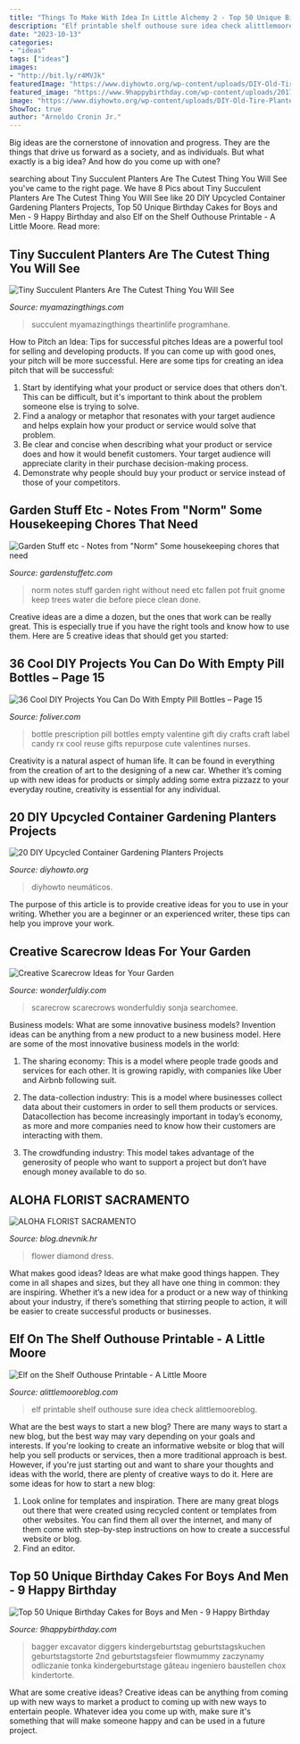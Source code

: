 ```yaml
---
title: "Things To Make With Idea In Little Alchemy 2 - Top 50 Unique Birthday Cakes For Boys And Men"
description: "Elf printable shelf outhouse sure idea check alittlemooreblog"
date: "2023-10-13"
categories:
- "ideas"
tags: ["ideas"]
images:
- "http://bit.ly/r4MVJk"
featuredImage: "https://www.diyhowto.org/wp-content/uploads/DIY-Old-Tire-Planter-Instructions-20-DIY-Upcycled-Container-Gardening-Planters-Projects.jpg"
featured_image: "https://www.9happybirthday.com/wp-content/uploads/2017/10/Unique-Birthday-Cake-for-little-man-640x563.jpg"
image: "https://www.diyhowto.org/wp-content/uploads/DIY-Old-Tire-Planter-Instructions-20-DIY-Upcycled-Container-Gardening-Planters-Projects.jpg"
ShowToc: true
author: "Arnoldo Cronin Jr."
---
```



Big ideas are the cornerstone of innovation and progress. They are the things that drive us forward as a society, and as individuals. But what exactly is a big idea? And how do you come up with one?

	

		
searching about Tiny Succulent Planters Are The Cutest Thing You Will See you've came to the right page. We have 8 Pics about Tiny Succulent Planters Are The Cutest Thing You Will See like 20 DIY Upcycled Container Gardening Planters Projects, Top 50 Unique Birthday Cakes for Boys and Men - 9 Happy Birthday and also Elf on the Shelf Outhouse Printable - A Little Moore. Read more:
		
    
## Tiny Succulent Planters Are The Cutest Thing You Will See

<img loading=lazy src="https://myamazingthings.com/wp-content/uploads/2017/05/2fc2cf3159f517922d94ea1e6e4f5e6b.jpg" onerror="this.onerror=null;this.src='https://tse1.mm.bing.net/th?id=OIP.L8LPMVn1F5ItlOoebk9eawHaJ4&amp;pid=15.1';" alt="Tiny Succulent Planters Are The Cutest Thing You Will See">

_Source: myamazingthings.com_

>succulent myamazingthings theartinlife programhane. 

	

How to Pitch an Idea: Tips for successful pitches
Ideas are a powerful tool for selling and developing products. If you can come up with good ones, your pitch will be more successful. Here are some tips for creating an idea pitch that will be successful:
1. Start by identifying what your product or service does that others don't. This can be difficult, but it's important to think about the problem someone else is trying to solve.
2. Find a analogy or metaphor that resonates with your target audience and helps explain how your product or service would solve that problem.
3. Be clear and concise when describing what your product or service does and how it would benefit customers. Your target audience will appreciate clarity in their purchase decision-making process.
4. Demonstrate why people should buy your product or service instead of those of your competitors.

    
## Garden Stuff Etc - Notes From &quot;Norm&quot; Some Housekeeping Chores That Need

<img loading=lazy src="http://gardenstuffetc.com/yahoo_site_admin/assets/images/Norm_the_Gnome_3edited-1_edited-1.364133357.jpg" onerror="this.onerror=null;this.src='https://tse3.mm.bing.net/th?id=OIP.0QD-QMItLmS7yzy-6ga4kAHaEc&amp;pid=15.1';" alt="Garden Stuff etc - Notes from &quot;Norm&quot; Some housekeeping chores that need">

_Source: gardenstuffetc.com_

>norm notes stuff garden right without need etc fallen pot fruit gnome keep trees water die before piece clean done. 

	

Creative ideas are a dime a dozen, but the ones that work can be really great. This is especially true if you have the right tools and know how to use them. Here are 5 creative ideas that should get you started:

    
## 36 Cool DIY Projects You Can Do With Empty Pill Bottles – Page 15

<img loading=lazy src="http://www.foliver.com/wp-content/uploads/2018/11/16-Cool-Things-You-Can-Do-With-Empty-Pill-Bottles.jpg" onerror="this.onerror=null;this.src='https://tse2.mm.bing.net/th?id=OIP.Qf-GWzisHLMm-uO_tOuCzwHaLH&amp;pid=15.1';" alt="36 Cool DIY Projects You Can Do With Empty Pill Bottles – Page 15">

_Source: foliver.com_

>bottle prescription pill bottles empty valentine gift diy crafts craft label candy rx cool reuse gifts repurpose cute valentines nurses. 

	

Creativity is a natural aspect of human life. It can be found in everything from the creation of art to the designing of a new car. Whether it’s coming up with new ideas for products or simply adding some extra pizzazz to your everyday routine, creativity is essential for any individual.

    
## 20 DIY Upcycled Container Gardening Planters Projects

<img loading=lazy src="https://www.diyhowto.org/wp-content/uploads/DIY-Old-Tire-Planter-Instructions-20-DIY-Upcycled-Container-Gardening-Planters-Projects.jpg" onerror="this.onerror=null;this.src='https://tse3.mm.bing.net/th?id=OIP.vvSYlsfz5BzVJbGYzxv4sQHaJ8&amp;pid=15.1';" alt="20 DIY Upcycled Container Gardening Planters Projects">

_Source: diyhowto.org_

>diyhowto neumáticos. 

	

The purpose of this article is to provide creative ideas for you to use in your writing. Whether you are a beginner or an experienced writer, these tips can help you improve your work.

    
## Creative Scarecrow Ideas For Your Garden

<img loading=lazy src="https://cdn.wonderfuldiy.com/wp-content/uploads/2017/06/Leaf-and-rake-scarecrow.jpg" onerror="this.onerror=null;this.src='https://tse4.mm.bing.net/th?id=OIP.bZuUbAnR0YJWElZla7p5fwHaHa&amp;pid=15.1';" alt="Creative Scarecrow Ideas for Your Garden">

_Source: wonderfuldiy.com_

>scarecrow scarecrows wonderfuldiy sonja searchomee. 

	

Business models: What are some innovative business models?
Invention ideas can be anything from a new product to a new business model. Here are some of the most innovative business models in the world:
1. The sharing economy: This is a model where people trade goods and services for each other. It is growing rapidly, with companies like Uber and Airbnb following suit.

2. The data-collection industry: This is a model where businesses collect data about their customers in order to sell them products or services. Datacollection has become increasingly important in today’s economy, as more and more companies need to know how their customers are interacting with them.

3. The crowdfunding industry: This model takes advantage of the generosity of people who want to support a project but don’t have enough money available to do so.

    
## ALOHA FLORIST SACRAMENTO

<img loading=lazy src="http://bit.ly/r4MVJk" onerror="this.onerror=null;this.src='https://tse1.mm.bing.net/th?id=OIP.VvdVlf0nPR-GOk8ZFaTKBgAAAA&amp;pid=15.1';" alt="ALOHA FLORIST SACRAMENTO">

_Source: blog.dnevnik.hr_

>flower diamond dress. 

	

What makes good ideas?
Ideas are what make good things happen. They come in all shapes and sizes, but they all have one thing in common: they are inspiring. Whether it’s a new idea for a product or a new way of thinking about your industry, if there’s something that stirring people to action, it will be easier to create successful products or businesses.

    
## Elf On The Shelf Outhouse Printable - A Little Moore

<img loading=lazy src="https://i2.wp.com/www.alittlemooreblog.com/wp-content/uploads/2015/11/IMG_0425.jpg" onerror="this.onerror=null;this.src='https://tse4.mm.bing.net/th?id=OIP.455xrev_l8W4reVESLSRzgHaJ4&amp;pid=15.1';" alt="Elf on the Shelf Outhouse Printable - A Little Moore">

_Source: alittlemooreblog.com_

>elf printable shelf outhouse sure idea check alittlemooreblog. 

	

What are the best ways to start a new blog?
There are many ways to start a new blog, but the best way may vary depending on your goals and interests. If you're looking to create an informative website or blog that will help you sell products or services, then a more traditional approach is best. However, if you're just starting out and want to share your thoughts and ideas with the world, there are plenty of creative ways to do it. Here are some ideas for how to start a new blog: 
1. Look online for templates and inspiration. There are many great blogs out there that were created using recycled content or templates from other websites. You can find them all over the internet, and many of them come with step-by-step instructions on how to create a successful website or blog. 
2. Find an editor.

    
## Top 50 Unique Birthday Cakes For Boys And Men - 9 Happy Birthday

<img loading=lazy src="https://www.9happybirthday.com/wp-content/uploads/2017/10/Unique-Birthday-Cake-for-little-man-640x563.jpg" onerror="this.onerror=null;this.src='https://tse3.mm.bing.net/th?id=OIP.eBB-Rmb_4UXb79dhKPNodwHaGg&amp;pid=15.1';" alt="Top 50 Unique Birthday Cakes for Boys and Men - 9 Happy Birthday">

_Source: 9happybirthday.com_

>bagger excavator diggers kindergeburtstag geburtstagskuchen geburtstagstorte 2nd geburtstagsfeier flowmummy zaczynamy odliczanie tonka kindergeburtstage gâteau ingeniero baustellen chox kindertorte. 

	

What are some creative ideas?
Creative ideas can be anything from coming up with new ways to market a product to coming up with new ways to entertain people. Whatever idea you come up with, make sure it's something that will make someone happy and can be used in a future project.


